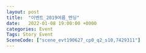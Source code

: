```yaml
---
layout: post
title:  "이벤트_2019여름_엔딩"
date:   2022-01-08 19:00:00 +0000
categories: Event
Tags: Story Event
SceneCode: ["scene_evt190627_cp0_q2_s10,7429311"]
---
```

